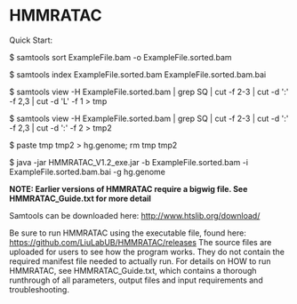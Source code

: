 # HMMRATAC

Quick Start:

$ samtools sort ExampleFile.bam  -o ExampleFile.sorted.bam

$ samtools index ExampleFile.sorted.bam ExampleFile.sorted.bam.bai

$ samtools view -H ExampleFile.sorted.bam | grep SQ | cut -f 2-3 | cut -d ':' -f 2,3 | cut -d 'L' -f 1 > tmp

$ samtools view -H ExampleFile.sorted.bam | grep SQ | cut -f 2-3 | cut -d ':' -f 2,3 | cut -d ':' -f 2 > tmp2

$ paste tmp tmp2 > hg.genome; rm tmp tmp2

$ java -jar HMMRATAC_V1.2_exe.jar -b ExampleFile.sorted.bam -i ExampleFile.sorted.bam.bai -g hg.genome

**NOTE: Earlier versions of HMMRATAC require a bigwig file. See HMMRATAC_Guide.txt for more detail**

Samtools can be downloaded here: http://www.htslib.org/download/

Be sure to run HMMRATAC using the executable file, found here: 
https://github.com/LiuLabUB/HMMRATAC/releases
The source files are uploaded for users to see how the program works.  They do not contain the required manifest file needed to actually
run.  For details on HOW to run HMMRATAC, see HMMRATAC_Guide.txt, which contains a thorough runthrough of all parameters, output files and input
requirements and troubleshooting.
